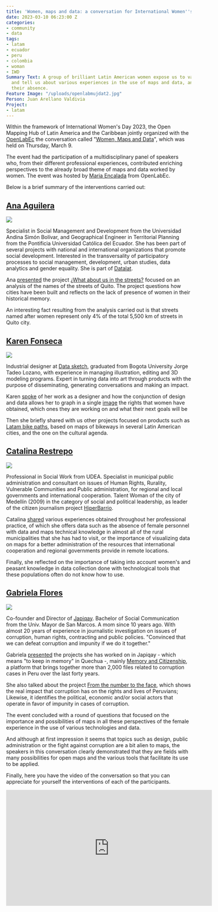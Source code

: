 ```yaml
---
title: 'Women, maps and data: a conversation for International Women''s Day'
date: 2023-03-10 06:23:00 Z
categories:
- community
- data
tags:
- latam
- ecuador
- peru
- colombia
- woman
- IWD
Summary Text: A group of brilliant Latin American women expose us to various projects
  and tell us about various experiences in the use of maps and data, and also about
  their absence.
Feature Image: "/uploads/openlabmujdat2.jpg"
Person: Juan Arellano Valdivia
Project:
- latam
---
```


Within the framework of International Women's Day 2023, the Open Mapping Hub of Latin America and the Caribbean jointly organized with the [OpenLabEc](https://openlab.ec/) the conversation called "[Women, Maps and Data](https://openlab.ec/actividad/conversatorio-mujeres-mapas-y-datos#no-back)", which was held on Thursday, March 9.

The event had the participation of a multidisciplinary panel of speakers who, from their different professional experiences, contributed enriching perspectives to the already broad theme of maps and data worked by women. The event was hosted by [Maria Encalada](https://www.derechosdigitales.org/equipo/maria-encalada/) from OpenLabEc.

Below is a brief summary of the interventions carried out:

## **[Ana Aguilera](https://twitter.com/anabaguilera)**

**![](https://lh4.googleusercontent.com/gPKRSTj5Avpm92ORLX2UmmrR9NnjBH4OEb-utCZlb-tGPLbiN8PiVNwamNcTXVNwzvP8zKYF0Bj3iW3mnkQNmntnf29d030JsYm34ir1NWYsAyVPy4UXBo6wxCFpLYDU2ODgTbxRFhbLMbrIicqN3sU)**

Specialist in Social Management and Development from the Universidad Andina Simón Bolívar, and Geographical Engineer in Territorial Planning from the Pontificia Universidad Católica del Ecuador. She has been part of several projects with national and international organizations that promote social development. Interested in the transversality of participatory processes to social management, development, urban studies, data analytics and gender equality. She is part of [Datalat](https://datalat.org/).

Ana [presented](https://twitter.com/OpenlabEc/status/1633975580252045313) the project [¿What about us in the streets?](https://diverciudades.com/y-nosotras-en-las-calles/) focused on an analysis of the names of the streets of Quito. The project questions how cities have been built and reflects on the lack of presence of women in their historical memory.

An interesting fact resulting from the analysis carried out is that streets named after women represent only 4% of the total 5,500 km of streets in Quito city.

## **[Karen Fonseca](https://www.linkedin.com/in/karen-lorena-fonseca-gomez-b701b8224/?originalSubdomain=co)**

**![](https://lh6.googleusercontent.com/0Y_jOcOehfha17T2jrgIluS0WW2Ox38qg469cLsSNd34L4PhRKKf6T1twpayp5ayRwqAVsn3zFs4Ol9sfb09q6bzyM4uk_09EybKhGRK43EbyMAN3dwdJ60U5V8dMxpSX5SGndqU_ADsLGHecNCgrzI)**

Industrial designer at [Data sketch](https://www.datasketch.co/), graduated from Bogota University Jorge Tadeo Lozano, with experience in managing illustration, editing and 3D modeling programs. Expert in turning data into art through products with the purpose of disseminating, generating conversations and making an impact.

Karen [spoke](https://twitter.com/OpenlabEc/status/1633979420154245120) of her work as a designer and how the conjunction of design and data allows her to graph in a single [image](https://www.datasketch.co/es/store/p/ladder-of-rights/) the rights that women have obtained, which ones they are working on and what their next goals will be

Then she briefly shared with us other projects focused on products such as [Latam bike paths](https://co.datasketch.store/products/camiseta-ciclorrutas-de-latam), based on maps of bikeways in several Latin American cities, and the one on the cultural agenda.

## **[Catalina Restrepo](https://twitter.com/catirestrepo)**

**![](https://lh3.googleusercontent.com/ZcPnJFLbsSjqj7fJC3d5hr_TIp1wSZa82fsU6Yr6_lDMpQ4wXJwQSL_Ca1x8oCg2e3XEdjW1Zg01T_pTIwL2xXa8UXHyULauHXvDsNw8M1gPOC7vMAtEHvWfjXyE_0gkKPONy_f1756DxNgLDeYp3ys)**

Professional in Social Work from UDEA. Specialist in municipal public administration and consultant on issues of Human Rights, Rurality, Vulnerable Communities and Public administration, for regional and local governments and international cooperation. Talent Woman of the city of Medellín (2009) in the category of social and political leadership, as leader of the citizen journalism project [HiperBarrio](https://rising.globalvoices.org/blog/2009/06/05/hiperbarrio-winner-of-the-prix-ars-electronica-awards/).

Catalina [shared](https://twitter.com/OpenlabEc/status/1634228661657190407?t=zE-Ab8hBnCr9ZSDg-6l-rw&s=35) various experiences obtained throughout her professional practice, of which she offers data such as the absence of female personnel with data and maps technical knowledge in almost all of the rural municipalities that she has had to visit, or the importance of visualizing data on maps for a better administration of the resources that international cooperation and regional governments provide in remote locations.

Finally, she reflected on the importance of taking into account women's and peasant knowledge in data collection done with technological tools that these populations often do not know how to use.

## **[Gabriela Flores](https://twitter.com/gfloressch)**

**![](https://lh5.googleusercontent.com/AGvrEeCyRTZJqYtwMFleqDSeBbt-QYIDS8aYVsSPAWwvScGq1sO8mA5SoNq_zeqfHjha4LhMwSnyg-1WQ08jx9FEFyWBJKgCywzxVYEqqs4EYLjRpg3tRFEJY5ATqkp2t0yAp5oyVuHeTRwowbvyyJ8)**

Co-founder and Director of [Japiqay](http://www.japiqay.org/). Bachelor of Social Communication from the Univ. Mayor de San Marcos. A mom since 10 years ago. With almost 20 years of experience in journalistic investigation on issues of corruption, human rights, contracting and public policies. "Convinced that we can defeat corruption and impunity if we do it together."

Gabriela [presented](https://twitter.com/OpenlabEc/status/1633982967746818052) the projects she has worked on in Japiqay - which means "to keep in memory" in Quechua -, mainly [Memory and Citizenship](http://memoriayciudadania.org/), a platform that brings together more than 2,000 files related to corruption cases in Peru over the last forty years.

She also talked about the project [From the number to the face](https://delacifralrostro.org/), which shows the real impact that corruption has on the rights and lives of Peruvians; Likewise, it identifies the political, economic and/or social actors that operate in favor of impunity in cases of corruption.

The event concluded with a round of questions that focused on the importance and possibilities of maps in all these perspectives of the female experience in the use of various technologies and data.

And although at first impression it seems that topics such as design, public administration or the fight against corruption are a bit alien to maps, the speakers in this conversation clearly demonstrated that they are fields with many possibilities for open maps and the various tools that facilitate its use to be applied.

Finally, here you have the video of the conversation so that you can appreciate for yourself the interventions of each of the participants.

<iframe width="560" height="315" src="https://www.youtube.com/embed/j-a_li7hBM8" title="YouTube video player" frameborder="0" allow="accelerometer; autoplay; clipboard-write; encrypted-media; gyroscope; picture-in-picture; web-share" allowfullscreen></iframe>